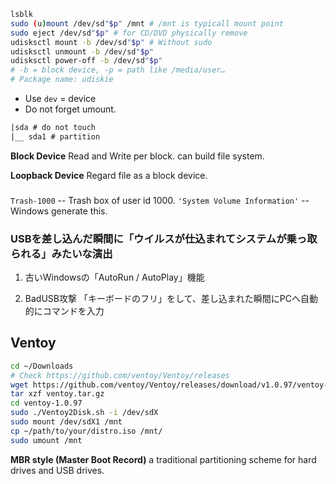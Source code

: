 
```bash
lsblk
sudo (u)mount /dev/sd"$p" /mnt # /mnt is typicall mount point
sudo eject /dev/sd"$p" # for CD/DVD physically remove
udisksctl mount -b /dev/sd"$p" # Without sudo
udisksctl unmount -b /dev/sd"$p"
udisksctl power-off -b /dev/sd"$p"
# -b = block device, -p = path like /media/user…
# Package name: udiskie
```

* Use `dev` = device
* Do not forget umount.

```txt
|sda # do not touch
|__ sda1 # partition
```

**Block Device**
Read and Write per block.
can build file system.

**Loopback Device**
Regard file as a block device.


###
`Trash-1000` -- Trash box of user id 1000. 
`'System Volume Information'` -- Windows generate this.

### USBを差し込んだ瞬間に「ウイルスが仕込まれてシステムが乗っ取られる」みたいな演出

1. 古いWindowsの「AutoRun / AutoPlay」機能

2. BadUSB攻撃
「キーボードのフリ」をして、差し込まれた瞬間にPCへ自動的にコマンドを入力


## Ventoy
```bash
cd ~/Downloads
# Check https://github.com/ventoy/Ventoy/releases
wget https://github.com/ventoy/Ventoy/releases/download/v1.0.97/ventoy-1.0.97-linux.tar.gz -O ventoy.tar.gz
tar xzf ventoy.tar.gz
cd ventoy-1.0.97
sudo ./Ventoy2Disk.sh -i /dev/sdX
sudo mount /dev/sdX1 /mnt
cp ~/path/to/your/distro.iso /mnt/
sudo umount /mnt
```
**MBR style (Master Boot Record)**
a traditional partitioning scheme for hard drives and USB drives.
